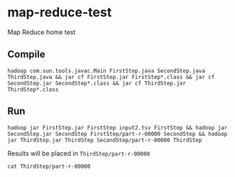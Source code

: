 # map-reduce-test
Map Reduce home test

## Compile

    hadoop com.sun.tools.javac.Main FirstStep.java SecondStep.java ThirdStep.java && jar cf FirstStep.jar FirstStep*.class && jar cf SecondStep.jar SecondStep*.class && jar cf ThirdStep.jar ThirdStep*.class

## Run

    hadoop jar FirstStep.jar FirstStep input2.tsv FirstStep && hadoop jar SecondStep.jar SecondStep FirstStep/part-r-00000 SecondStep && hadoop jar ThirdStep.jar ThirdStep SecondStep/part-r-00000 ThirdStep

Results will be placed in `ThirdStep/part-r-00000`

    cat ThirdStep/part-r-00000
